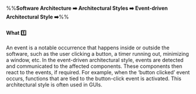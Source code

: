 <link rel="stylesheet" href="{{baseUrl}}/css/textbook.css">

<div class="website-content">

%%**Software Architecture :arrow_right: Architectural Styles :arrow_right: Event-driven Architectural Style :arrow_right:**%%

#### What :one:

<div id="main">

An event is a notable occurrence that happens inside or outside the software, such as the user clicking a button, a timer running out, minimizing a window, etc. In the event-driven architectural style, events are detected and communicated to the affected components. These components then react to the events, if required. For example, when the ‘button clicked’ event occurs, functions that are tied to the button-click event is activated. This architectural style is often used in GUIs.

</div>
</div>
